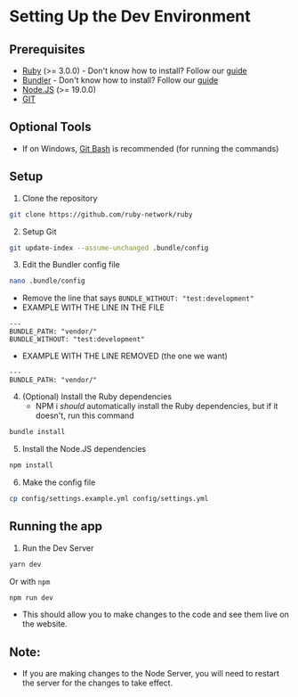 # Setting Up the Dev Environment

## Prerequisites 
- [Ruby](https://www.ruby-lang.org/en/downloads/) (>= 3.0.0) - Don't know how to install? Follow our [guide](../install-ruby.md)
- [Bundler](https://bundler.io/) - Don't know how to install? Follow our [guide](../install-ruby.md)
- [Node.JS](https://nodejs.org/en/) (>= 19.0.0)
- [GIT](https://git-scm.com/downloads)

## Optional Tools 
- If on Windows, [Git Bash](https://git-scm.com/downloads) is recommended (for running the commands) 

## Setup
1. Clone the repository
```bash
git clone https://github.com/ruby-network/ruby 
```
2. Setup Git 
```bash 
git update-index --assume-unchanged .bundle/config
```
3. Edit the Bundler config file
```bash 
nano .bundle/config
```
- Remove the line that says `BUNDLE_WITHOUT: "test:development"`
- EXAMPLE WITH THE LINE IN THE FILE
```config
---
BUNDLE_PATH: "vendor/"
BUNDLE_WITHOUT: "test:development"
```
- EXAMPLE WITH THE LINE REMOVED (the one we want)
```config
---
BUNDLE_PATH: "vendor/"
```

4. (Optional) Install the Ruby dependencies
    - NPM i *should* automatically install the Ruby dependencies, but if it doesn't, run this command
```bash
bundle install 
```
5. Install the Node.JS dependencies
```bash
npm install
```
6. Make the config file
```bash 
cp config/settings.example.yml config/settings.yml
```

## Running the app
1. Run the Dev Server
```bash 
yarn dev
```
Or with `npm`
```bash 
npm run dev
```
- This should allow you to make changes to the code and see them live on the website. 
## Note: 
- If you are making changes to the Node Server, you will need to restart the server for the changes to take effect.
